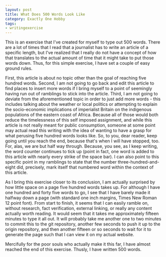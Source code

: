 ```yaml
---
layout: post
title: What Does 500 Words Look Like
category: Exactly One Hobby
tags:
- writingexercise
---
```


This is an exercise that I've created for myself to type out 500 words. There are a lot of times that I read that a journalist has to write an article of a specific length, but I've realized that I really do not have a concept of how that translates to the actual amount of time that it might take to put those words down. Thus, for this simple exercise, I have set a couple of easy ground rules.

First, this article is about no topic other than the goal of reaching five hundred words. Second, I am not going to go back and edit this article to find places to insert more words if I bring myself to a point of seemingly having run out of ramblings to stick into the article. Third, I am not going to deviate from the aforementioned topic in order to just add more words - this includes talking about the weather or local politics or attempting to explain the socio-economic implications of imperialist Britain on the indigenous populations of the eastern coast of Africa. Because all of those would both reduce the timelessness of this self imposed assignment, and while this article is not really meant for public consumption, someone at some point may actual read this writing with the idea of wanting to have a grasp for what perusing five hundred words looks like. So, to you, dear reader, keep going until you reach the end, because that's when I will have stopped, too. For, alas, we are but half way through. Because, you see, as I keep writing, the word counter continues to tick up (point in fact, one word is added to this article with nearly every strike of the space bar). I can also point to this specific point in my ramblings to state that the number three-hundred-and-eight did, precisely, mark itself that numbered word within the context of this article.

As I bring this exercise closer to its conclusion, I am actually surprised by how little space on a page five hundred words takes up. For although I have one hundred and forty five words to go, I see that I have barely made it halfway down a page (with standard one inch margins, Times New Roman 12 point font). From start to finish, it seems that I can easily ramble on, without research, fact verification, external linking, or really any content actually worth reading. It would seem that it takes me approximately fifteen minutes to type it all out. It will probably take me another one to two minutes to commit this to the git repository, another few seconds to push it up to the origin repository, and then another fifteen or so seconds to wait for it to generate the page such that I can view it on my actual website.

Mercifully for the poor souls who actually make it this far, I have almost reached the end of this exercise. Thusly, I have written 500 words.
